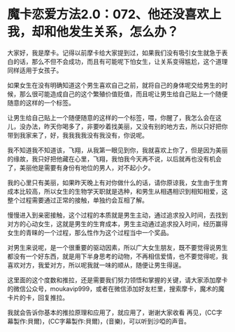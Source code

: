 # 魔卡恋爱方法2.0：072、他还没喜欢上我，却和他发生关系，怎么办？

大家好，我是摩卡。记得以前摩卡给大家提到过，如果我们没有吸引女生就急于表白的话，那么不但不会成功，而且有可能呢下怕女生，让关系变得尴尬，这个道理同样适用于女孩子。

如果女生在没有明确知道这个男生喜欢自己之前，就将自己的身体呢交给男生的时候，那么很可能造成自己的这个繁殖价值贬值，而且呢让男生给自己贴上一个随便随意的这样的一个标签。

让男生给自己贴上一个随便随意的这样的一个标签，喂，你醒了，我怎么会在这儿，没办法，昨天你喝多了，非要吵着找美丽，又没有别的地方去，所以只好把你带到我家来了，好，我我我我没有我没有，你说呢。

我不知道我不知道该，飞翔，从我第一眼见到你，我就喜欢上你了，但是因为美丽的缘故，我只好把他藏在心里，飞翔，我怕我今天再不说，以后就再也没有机会了，美丽他是需要有身份有地位的男人，对不起小夕。

我的心里只有美丽，如果昨天晚上有对你做什么的话，请你原谅我，女生由于生育成本比较高，所以女生的生物学天职就是选种，和男生从相遇相识到相知相爱，这整个过程需要通过正常的接触，单独约会互相了解。

慢慢进入到亲密接触，这个过程的本质就是男生主动，通过追求投入时间，去找到对方的心动女生，这就是男生的生育成本，男生主动通过追求投入时间，经历赢得女生的青睐的一个过程，那么性作为这个过程当中一个奖品。

对男生来说呢，是一个很重要的驱动因素，所以广大女生朋友，既不要觉得说男生都没有一个好东西，就是用下半身思考的动物，不再相信爱情，也不要觉得呢，我喜欢对方，我爱对方，所以呢我就一味的顺从，随便让男生得逞。

这里面的这个度数和推拉，还是需要我们努力领悟和掌握的关键，请大家添加摩卡的微信公众号，moukavip999，或者在微信添加好友栏里，搜索摩卡，魔术的魔 卡片的卡，回复推拉。

我就会告诉你基本的推拉原理和应用了，就应用了，谢谢大家收看 再见，(CC字幕製作:貝爾)，(CC字幕製作:貝爾)，(音樂)，可以听到沙啞的声音。

